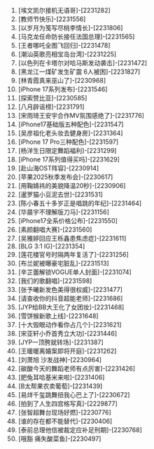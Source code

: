 
1. [埃文凯尔接机无语哥]-[2231282]
1. [教师节快乐]-[2231556]
1. [以岁月为笺写尽桃李情长]-[2231806]
1. [马克龙任命防长接任法国总理]-[2231565]
1. [王者哪吒全图飞回归]-[2231478]
1. [潮汕英歌亮相宝岛台湾]-[2231225]
1. [以色列在卡塔尔对哈马斯发动袭击]-[2231472]
1. [黑龙江一煤矿发生矿震 6人被困]-[2231827]
1. [林青霞真来巫山了]-[2230968]
1. [iPhone 17系列发布]-[2231546]
1. [探索赞比亚]-[2230585]
1. [八月辟谣榜]-[2231791]
1. [宋雨琦王安宇合作MV氛围感绝了]-[2231776]
1. [iPhone17基础版五种配色]-[2231547]
1. [吴彦祖化老头妆去健身房]-[2231364]
1. [iPhone 17 Pro三种配色]-[2231597]
1. [杨洋生日限定舞蹈福利]-[2231299]
1. [iPhone 17系列值得买吗]-[2231629]
1. [赴山海OST阵容]-[2230914]
1. [苹果2025秋季发布会]-[2230617]
1. [用鞠婧祎的美貌降温20秒]-[2230906]
1. [暹罗猫小豆泥去世]-[2231531]
1. [陈小春五十多岁正是唱跳的年纪]-[2231464]
1. [华晨宇不理解版刀马]-[2231156]
1. [iPhone17全系价格公布]-[2231550]
1. [素颜翻唱大赛]-[2231560]
1. [吴雅婷回应王栎鑫患焦虑症]-[2231611]
1. [BLG 3:1 IG]-[2231354]
1. [莲花楼官号时隔两年复活了]-[2231256]
1. [布兰妮被曝豪宅脏乱]-[2231513]
1. [辛芷蕾解锁VOGUE单人封面]-[2231074]
1. [我们的歌翻唱]-[2231598]
1. [张予曦新发色美得很权威]-[2231477]
1. [请查收你的抖音超能老师]-[2231686]
1. [JYP给BB大王化了女团妆]-[2231468]
1. [雪饼猴新歌上线]-[2231648]
1. [十大毁眼动作看你占几个]-[2231621]
1. [宋亚轩小乔首秀立大功]-[2231446]
1. [JYP一顶胯就转场]-[2231387]
1. [王暖暖离婚案即将开庭]-[2231262]
1. [刘萧旭 沙发战神]-[2230964]
1. [碳酸今天的舞蹈老师有点厉害]-[2231426]
1. [肥兔耳哈基米来啦]-[2231406]
1. [B太帮果农卖葡萄]-[2231439]
1. [易烊千玺跳舞扭我心巴上了]-[2230672]
1. [拍到了人生四宫格写真]-[2229877]
1. [张智超舞台现场好燃]-[2230776]
1. [谁的存在都不能替代]-[2230406]
1. [泰前总理他信被裁定应补足刑期]-[2230768]
1. [哦豁 痛失酸菜鱼]-[2230497]